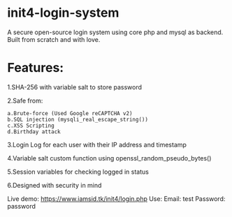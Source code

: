 # init4-login-system
A secure open-source login system using core php and mysql as backend. Built from scratch and with love.

# Features:
  1.SHA-256 with variable salt to store password
  
  2.Safe from:
  
    a.Brute-force (Used Google reCAPTCHA v2)
    b.SQL injection (mysqli_real_escape_string())
    c.XSS Scripting
    d.Birthday attack
  3.Login Log for each user with their IP address and timestamp
  
  4.Variable salt custom function using openssl_random_pseudo_bytes()
  
  5.Session variables for checking logged in status
  
  6.Designed with security in mind

Live demo: https://www.iamsid.tk/init4/login.php
     Use:  Email: test
           Password: password
           
